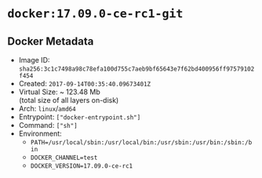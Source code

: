 # `docker:17.09.0-ce-rc1-git`

## Docker Metadata

- Image ID: `sha256:3c1c7498a98c78efa100d755c7aeb9bf65643e7f62bd400956ff97579102f454`
- Created: `2017-09-14T00:35:40.09673401Z`
- Virtual Size: ~ 123.48 Mb  
  (total size of all layers on-disk)
- Arch: `linux`/`amd64`
- Entrypoint: `["docker-entrypoint.sh"]`
- Command: `["sh"]`
- Environment:
  - `PATH=/usr/local/sbin:/usr/local/bin:/usr/sbin:/usr/bin:/sbin:/bin`
  - `DOCKER_CHANNEL=test`
  - `DOCKER_VERSION=17.09.0-ce-rc1`
